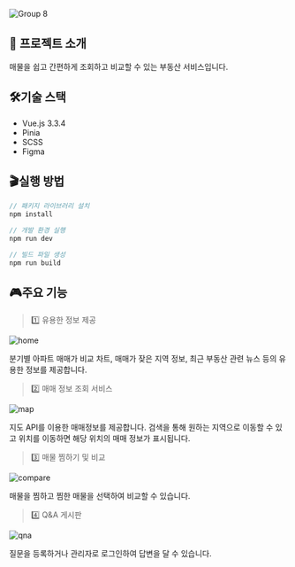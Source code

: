 ![Group 8](https://github.com/parkyolo/jibangyi-fe/assets/39394642/b7bdcadf-765c-48d8-8bde-e0b483da9a6b)

## 💬 프로젝트 소개

매물을 쉽고 간편하게 조회하고 비교할 수 있는 부동산 서비스입니다.

## 🛠️기술 스택

- Vue.js 3.3.4
- Pinia
- SCSS
- Figma

## 🎬실행 방법

```jsx
// 패키지 라이브러리 설치
npm install

// 개발 환경 실행
npm run dev

// 빌드 파일 생성
npm run build
```


## 🎮주요 기능


> 1️⃣ 유용한 정보 제공

![home](https://github.com/parkyolo/jibangyi-fe/assets/39394642/f07b03ee-4e26-4260-beae-0d0b7da0d6ab)

분기별 아파트 매매가 비교 차트, 매매가 잦은 지역 정보, 최근 부동산 관련 뉴스 등의 유용한 정보를 제공합니다.

> 2️⃣ 매매 정보 조회 서비스

![map](https://github.com/parkyolo/jibangyi-fe/assets/39394642/5705fb68-54a3-42bf-9b55-49b5d24f9024)

지도 API를 이용한 매매정보를 제공합니다. 검색을 통해 원하는 지역으로 이동할 수 있고 위치를 이동하면 해당 위치의 매매 정보가 표시됩니다.

> 3️⃣ 매물 찜하기 및 비교

![compare](https://github.com/parkyolo/jibangyi-fe/assets/39394642/da5805e8-d93e-4ccf-b163-697b5295f743)

매물을 찜하고 찜한 매물을 선택하여 비교할 수 있습니다.

> 4️⃣ Q&A 게시판

![qna](https://github.com/parkyolo/jibangyi-fe/assets/39394642/037376e9-8c25-4465-9532-4b5fa7b3f9c7)

질문을 등록하거나 관리자로 로그인하여 답변을 달 수 있습니다.

